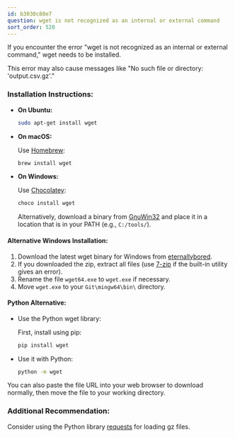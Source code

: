 ```yaml
---
id: b3030c88e7
question: wget is not recognized as an internal or external command
sort_order: 520
---
```


If you encounter the error "wget is not recognized as an internal or external command," wget needs to be installed.

This error may also cause messages like "No such file or directory: 'output.csv.gz'."

### Installation Instructions:

- **On Ubuntu:**

  ```bash
  sudo apt-get install wget
  ```

- **On macOS:**

  Use [Homebrew](https://brew.sh/):

  ```bash
  brew install wget
  ```

- **On Windows:**

  Use [Chocolatey](https://chocolatey.org/):

  ```bash
  choco install wget
  ```

  Alternatively, download a binary from [GnuWin32](https://gnuwin32.sourceforge.net/packages/wget.htm) and place it in a location that is in your PATH (e.g., `C:/tools/`).

#### Alternative Windows Installation:

1. Download the latest wget binary for Windows from [eternallybored](https://eternallybored.org/misc/wget/).
2. If you downloaded the zip, extract all files (use [7-zip](https://7-zip.org/) if the built-in utility gives an error).
3. Rename the file `wget64.exe` to `wget.exe` if necessary.
4. Move `wget.exe` to your `Git\mingw64\bin\` directory.

#### Python Alternative:

- Use the Python wget library:

  First, install using pip:

  ```bash
  pip install wget
  ```

- Use it with Python:

  ```bash
  python -m wget
  ```

You can also paste the file URL into your web browser to download normally, then move the file to your working directory.

### Additional Recommendation:

Consider using the Python library [requests](https://pypi.org/project/requests) for loading gz files.
